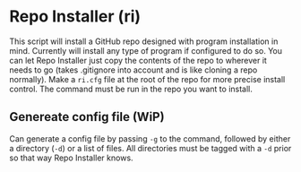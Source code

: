 # Repo Installer (ri)

This script will install a GitHub repo designed with program installation in mind. Currently will install any type of program if configured to do so. You can let Repo Installer just copy the contents of the repo to wherever it needs to go (takes .gitignore into account and is like cloning a repo normally). Make a `ri.cfg` file at the root of the repo for more precise install control. The command must be run in the repo you want to install.

## Genereate config file (WiP)
Can generate a config file by passing `-g` to the command, followed by either a directory (`-d`) or a list of files. All directories must be tagged with a `-d` prior so that way Repo Installer knows.
